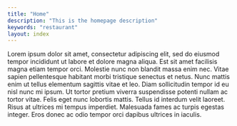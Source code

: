 ```yaml
---
title: "Home"
description: "This is the homepage description"
keywords: "restaurant"
layout: index
---
```


Lorem ipsum dolor sit amet, consectetur adipiscing elit, sed do eiusmod tempor incididunt ut labore et dolore magna aliqua. Est sit amet facilisis magna etiam tempor orci. Molestie nunc non blandit massa enim nec. Vitae sapien pellentesque habitant morbi tristique senectus et netus. Nunc mattis enim ut tellus elementum sagittis vitae et leo. Diam sollicitudin tempor id eu nisl nunc mi ipsum. Ut tortor pretium viverra suspendisse potenti nullam ac tortor vitae. Felis eget nunc lobortis mattis. Tellus id interdum velit laoreet. Risus at ultrices mi tempus imperdiet. Malesuada fames ac turpis egestas integer. Eros donec ac odio tempor orci dapibus ultrices in iaculis.

